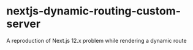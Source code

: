 # nextjs-dynamic-routing-custom-server
A reproduction of Next.js 12.x problem while rendering a dynamic route
